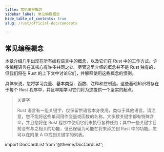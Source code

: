 ```yaml
---
title: 常见编程概念
sidebar_label: 常见编程概念 
hide_table_of_contents: true
slug: /rust/official-doc/concepts

---
```


## 常见编程概念 

本章介绍几乎出现在所有编程语言中的概念，以及它们在 Rust 中的工作方式。许多编程语言在其核心有许多共同之处。尽管这里介绍的概念并不是 Rust 独有的，但我们将在 Rust 的上下文中讨论它们，并解释使用这些概念的惯例。

具体来说，您将学习变量、基本类型、函数、注释和控制流。这些基础知识将存在于每个 Rust 程序中，并且早期学习它们将为您提供一个坚实的起点。

> 关键字
>
>  Rust 语言有一组关键字，仅保留供语言本身使用，类似于其他语言。请注意，您不能将这些单词用作变量或函数的名称。大多数关键字都有特殊含义，并且您将在 Rust 程序中使用它们来执行各种任务；其中一些关键字目前没有与之相关的功能，但已保留为可能在将来添加到 Rust 中的功能。您可以在附录 A 中找到关键字的列表。



import DocCardList from '@theme/DocCardList';

<DocCardList />